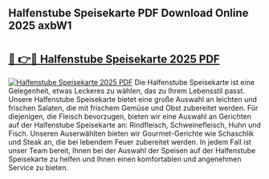 ## Halfenstube Speisekarte PDF Download Online 2025 axbW1

# <h2><a href="http://gc9r8kk.nevu.top/?p=Halfenstube+Speisekarte">🔗 👉🔴 Halfenstube Speisekarte 2025 PDF</a></h2>

[![Halfenstube Speisekarte 2025 PDF](https://i.imgur.com/dBaPXMq.png)](http://gc9r8kk.nevu.top/?p=Halfenstube+Speisekarte)
Die Halfenstube Speisekarte ist eine Gelegenheit, etwas Leckeres zu wählen, das zu Ihrem Lebensstil passt. Unsere Halfenstube Speisekarte bietet eine große Auswahl an leichten und frischen Salaten, die mit frischem Gemüse und Obst zubereitet werden. Für diejenigen, die Fleisch bevorzugen, bieten wir eine Auswahl an Gerichten auf der Halfenstube Speisekarte an: Rindfleisch, Schweinefleisch, Huhn und Fisch. Unseren Auserwählten bieten wir Gourmet-Gerichte wie Schaschlik und Steak an, die bei lebendem Feuer zubereitet werden. In jedem Fall ist unser Team bereit, Ihnen bei der Auswahl der Speisen auf der Halfenstube Speisekarte zu helfen und Ihnen einen komfortablen und angenehmen Service zu bieten.
